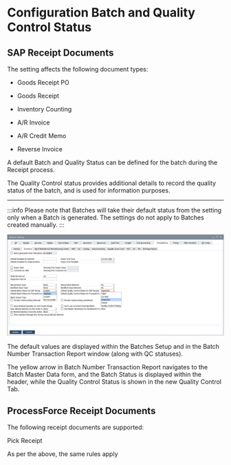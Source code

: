 # Configuration Batch and Quality Control Status

## SAP Receipt Documents

The setting affects the following document types:

- Goods Receipt PO

- Goods Receipt

- Inventory Counting

- A/R Invoice

- A/R Credit Memo

- Reverse Invoice

A default Batch and Quality Status can be defined for the batch during the Receipt process.

The Quality Control status provides additional details to record the quality status of the batch, and is used for information purposes.

---

:::info
Please note that Batches will take their default status from the setting only when a Batch is generated. The settings do not apply to Batches created manually.
:::

![General Settings](./media/general-settings-batch.jpg)

The default values are displayed within the Batches Setup and in the Batch Number Transaction Report window (along with QC statuses).

The yellow arrow in Batch Number Transaction Report navigates to the Batch Master Data form, and the Batch Status is displayed within the header, while the Quality Control Status is shown in the new Quality Control Tab.

## ProcessForce Receipt Documents

The following receipt documents are supported:

Pick Receipt

As per the above, the same rules apply